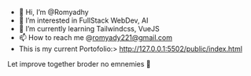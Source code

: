 - 👋 Hi, I’m @Romyadhy
- 👀 I’m interested in FullStack WebDev, AI
- 🌱 I’m currently learning Tailwindcss, VueJS
- 📫 How to reach me @romyady221@gmail.com
- This is my current Portofolio:> http://127.0.0.1:5502/public/index.html 


Let improve together broder 
no emnemies 🤙
